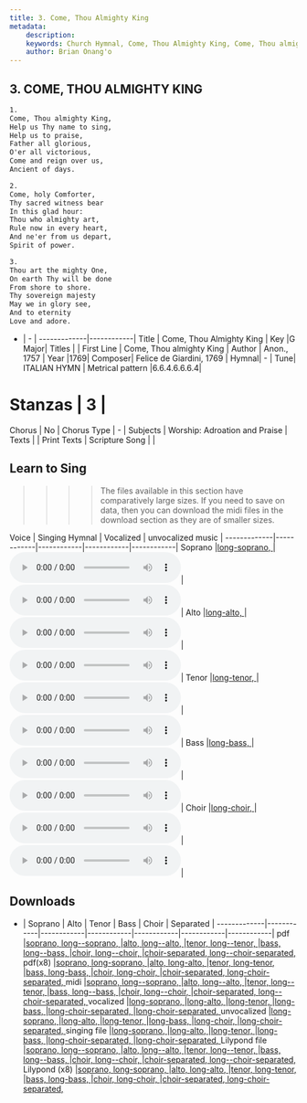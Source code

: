 ```yaml
---
title: 3. Come, Thou Almighty King
metadata:
    description: 
    keywords: Church Hymnal, Come, Thou Almighty King, Come, Thou almighty King, 
    author: Brian Onang'o
---
```



## 3. COME, THOU ALMIGHTY KING

```txt
1.
Come, Thou almighty King, 
Help us Thy name to sing, 
Help us to praise, 
Father all glorious, 
O'er all victorious, 
Come and reign over us, 
Ancient of days. 

2.
Come, holy Comforter, 
Thy sacred witness bear 
In this glad hour: 
Thou who almighty art, 
Rule now in every heart, 
And ne'er from us depart, 
Spirit of power. 

3.
Thou art the mighty One, 
On earth Thy will be done 
From shore to shore. 
Thy sovereign majesty 
May we in glory see, 
And to eternity 
Love and adore.
```

- |   -  |
-------------|------------|
Title | Come, Thou Almighty King |
Key |G Major|
Titles |  |
First Line | Come, Thou almighty King |
Author | Anon., 1757 |
Year |1769|
Composer| Felice de Giardini, 1769 |
Hymnal|  - |
Tune| ITALIAN HYMN |
Metrical pattern |6.6.4.6.6.6.4|
# Stanzas | 3 |
Chorus | No |
Chorus Type | - |
Subjects | Worship: Adroation and Praise |
Texts |  |
Print Texts |
Scripture Song |  |
  
## Learn to Sing

>>>> The files available in this section have comparatively large sizes. If you need to save on data, then you can download the midi files in the download section as they are of smaller sizes.

Voice |  Singing Hymnal | Vocalized | unvocalized music |
-------------|------------|------------|------------|------------|
Soprano |<a href="{{{cself}}}/CH/programmable-singing/003-long-8-soprano.html" target="_blank">long-soprano, </a>|<audio controls><source src="{{{cself}}}/CH/singing/003-long-8-soprano-v.mp3" type="audio/mpeg">Your browser does not support the audio element.</audio>|<audio controls><source src="{{{cself}}}/CH/mp3/003-long-8-soprano.mp3" type="audio/mpeg">Your browser does not support the audio element.</audio>|
Alto |<a href="{{{cself}}}/CH/programmable-singing/003-long-8-alto.html" target="_blank">long-alto, </a>|<audio controls><source src="{{{cself}}}/CH/singing/003-long-8-alto-v.mp3" type="audio/mpeg">Your browser does not support the audio element.</audio>|<audio controls><source src="{{{cself}}}/CH/mp3/003-long-8-alto.mp3" type="audio/mpeg">Your browser does not support the audio element.</audio>|
Tenor |<a href="{{{cself}}}/CH/programmable-singing/003-long-8-tenor.html" target="_blank">long-tenor, </a>|<audio controls><source src="{{{cself}}}/CH/singing/003-long-8-tenor-v.mp3" type="audio/mpeg">Your browser does not support the audio element.</audio>|<audio controls><source src="{{{cself}}}/CH/mp3/003-long-8-tenor.mp3" type="audio/mpeg">Your browser does not support the audio element.</audio>|
Bass |<a href="{{{cself}}}/CH/programmable-singing/003-long-8-bass.html" target="_blank">long-bass, </a>|<audio controls><source src="{{{cself}}}/CH/singing/003-long-8-bass-v.mp3" type="audio/mpeg">Your browser does not support the audio element.</audio>|<audio controls><source src="{{{cself}}}/CH/mp3/003-long-8-bass.mp3" type="audio/mpeg">Your browser does not support the audio element.</audio>|
Choir |<a href="{{{cself}}}/CH/programmable-singing/003-long-8-choir.html" target="_blank">long-choir, </a>|<audio controls><source src="{{{cself}}}/CH/singing/003-long-8-choir-v.mp3" type="audio/mpeg">Your browser does not support the audio element.</audio>|<audio controls><source src="{{{cself}}}/CH/mp3/003-long-8-choir.mp3" type="audio/mpeg">Your browser does not support the audio element.</audio>|

## Downloads

- |  Soprano | Alto | Tenor | Bass | Choir | Separated |
-------------|------------|------------|------------|------------|------------|------------|
pdf |<a href="{{{cself}}}/CH/pdf/003---soprano.pdf" target="_blank">soprano, </a><a href="{{{cself}}}/CH/pdf/003-long--soprano.pdf" target="_blank">long--soprano, </a>|<a href="{{{cself}}}/CH/pdf/003---alto.pdf" target="_blank">alto, </a><a href="{{{cself}}}/CH/pdf/003-long--alto.pdf" target="_blank">long--alto, </a>|<a href="{{{cself}}}/CH/pdf/003---tenor.pdf" target="_blank">tenor, </a><a href="{{{cself}}}/CH/pdf/003-long--tenor.pdf" target="_blank">long--tenor, </a>|<a href="{{{cself}}}/CH/pdf/003---bass.pdf" target="_blank">bass, </a><a href="{{{cself}}}/CH/pdf/003-long--bass.pdf" target="_blank">long--bass, </a>|<a href="{{{cself}}}/CH/pdf/003---choir.pdf" target="_blank">choir, </a><a href="{{{cself}}}/CH/pdf/003-long--choir.pdf" target="_blank">long--choir, </a>|<a href="{{{cself}}}/CH/pdf/003---choir-separated.pdf" target="_blank">choir-separated, </a><a href="{{{cself}}}/CH/pdf/003-long--choir-separated.pdf" target="_blank">long--choir-separated, </a>
pdf(x8) |<a href="{{{cself}}}/CH/pdf/003--8-soprano.pdf" target="_blank">soprano, </a><a href="{{{cself}}}/CH/pdf/003-long-8-soprano.pdf" target="_blank">long-soprano, </a>|<a href="{{{cself}}}/CH/pdf/003--8-alto.pdf" target="_blank">alto, </a><a href="{{{cself}}}/CH/pdf/003-long-8-alto.pdf" target="_blank">long-alto, </a>|<a href="{{{cself}}}/CH/pdf/003--8-tenor.pdf" target="_blank">tenor, </a><a href="{{{cself}}}/CH/pdf/003-long-8-tenor.pdf" target="_blank">long-tenor, </a>|<a href="{{{cself}}}/CH/pdf/003--8-bass.pdf" target="_blank">bass, </a><a href="{{{cself}}}/CH/pdf/003-long-8-bass.pdf" target="_blank">long-bass, </a>|<a href="{{{cself}}}/CH/pdf/003--8-choir.pdf" target="_blank">choir, </a><a href="{{{cself}}}/CH/pdf/003-long-8-choir.pdf" target="_blank">long-choir, </a>|<a href="{{{cself}}}/CH/pdf/003--8-choir-separated.pdf" target="_blank">choir-separated, </a><a href="{{{cself}}}/CH/pdf/003-long-8-choir-separated.pdf" target="_blank">long-choir-separated, </a>
midi |<a href="{{{cself}}}/CH/midi/003---soprano.midi" target="_blank">soprano, </a><a href="{{{cself}}}/CH/midi/003-long--soprano.midi" target="_blank">long--soprano, </a>|<a href="{{{cself}}}/CH/midi/003---alto.midi" target="_blank">alto, </a><a href="{{{cself}}}/CH/midi/003-long--alto.midi" target="_blank">long--alto, </a>|<a href="{{{cself}}}/CH/midi/003---tenor.midi" target="_blank">tenor, </a><a href="{{{cself}}}/CH/midi/003-long--tenor.midi" target="_blank">long--tenor, </a>|<a href="{{{cself}}}/CH/midi/003---bass.midi" target="_blank">bass, </a><a href="{{{cself}}}/CH/midi/003-long--bass.midi" target="_blank">long--bass, </a>|<a href="{{{cself}}}/CH/midi/003---choir.midi" target="_blank">choir, </a><a href="{{{cself}}}/CH/midi/003-long--choir.midi" target="_blank">long--choir, </a>|<a href="{{{cself}}}/CH/midi/003---choir-separated.midi" target="_blank">choir-separated, </a><a href="{{{cself}}}/CH/midi/003-long--choir-separated.midi" target="_blank">long--choir-separated, </a>
vocalized |<a href="{{{cself}}}/CH/singing/003-long-8-soprano-v.mp3" target="_blank">long-soprano, </a>|<a href="{{{cself}}}/CH/singing/003-long-8-alto-v.mp3" target="_blank">long-alto, </a>|<a href="{{{cself}}}/CH/singing/003-long-8-tenor-v.mp3" target="_blank">long-tenor, </a>|<a href="{{{cself}}}/CH/singing/003-long-8-bass-v.mp3" target="_blank">long-bass, </a>|<a href="{{{cself}}}/CH/singing/003-long-8-choir-separated-v.mp3" target="_blank">long-choir-separated, </a>|<a href="{{{cself}}}/CH/singing/003-long-8-choir-separated-v.mp3" target="_blank">long-choir-separated, </a>
unvocalized |<a href="{{{cself}}}/CH/mp3/003-long-8-soprano.mp3" target="_blank">long-soprano, </a>|<a href="{{{cself}}}/CH/mp3/003-long-8-alto.mp3" target="_blank">long-alto, </a>|<a href="{{{cself}}}/CH/mp3/003-long-8-tenor.mp3" target="_blank">long-tenor, </a>|<a href="{{{cself}}}/CH/mp3/003-long-8-bass.mp3" target="_blank">long-bass, </a>|<a href="{{{cself}}}/CH/mp3/003-long-8-choir.mp3" target="_blank">long-choir, </a>|<a href="{{{cself}}}/CH/mp3/003-long-8-choir-separated.mp3" target="_blank">long-choir-separated, </a>
singing file |<a href="{{{cself}}}/CH/programmable-singing/003-long-8-soprano.html" target="_blank">long-soprano, </a>|<a href="{{{cself}}}/CH/programmable-singing/003-long-8-alto.html" target="_blank">long-alto, </a>|<a href="{{{cself}}}/CH/programmable-singing/003-long-8-tenor.html" target="_blank">long-tenor, </a>|<a href="{{{cself}}}/CH/programmable-singing/003-long-8-bass.html" target="_blank">long-bass, </a>|<a href="{{{cself}}}/CH/programmable-singing/003-long-8-choir-separated.html" target="_blank">long-choir-separated, </a>|<a href="{{{cself}}}/CH/programmable-singing/003-long-8-choir-separated.html" target="_blank">long-choir-separated, </a>
Lilypond file |<a href="{{{cself}}}/CH/ly/003---soprano.ly" target="_blank">soprano, </a><a href="{{{cself}}}/CH/ly/003-long--soprano.ly" target="_blank">long--soprano, </a>|<a href="{{{cself}}}/CH/ly/003---alto.ly" target="_blank">alto, </a><a href="{{{cself}}}/CH/ly/003-long--alto.ly" target="_blank">long--alto, </a>|<a href="{{{cself}}}/CH/ly/003---tenor.ly" target="_blank">tenor, </a><a href="{{{cself}}}/CH/ly/003-long--tenor.ly" target="_blank">long--tenor, </a>|<a href="{{{cself}}}/CH/ly/003---bass.ly" target="_blank">bass, </a><a href="{{{cself}}}/CH/ly/003-long--bass.ly" target="_blank">long--bass, </a>|<a href="{{{cself}}}/CH/ly/003---choir.ly" target="_blank">choir, </a><a href="{{{cself}}}/CH/ly/003-long--choir.ly" target="_blank">long--choir, </a>|<a href="{{{cself}}}/CH/ly/003---choir-separated.ly" target="_blank">choir-separated, </a><a href="{{{cself}}}/CH/ly/003-long--choir-separated.ly" target="_blank">long--choir-separated, </a>
Lilypond (x8) |<a href="{{{cself}}}/CH/ly/003--8-soprano.ly" target="_blank">soprano, </a><a href="{{{cself}}}/CH/ly/003-long-8-soprano.ly" target="_blank">long-soprano, </a>|<a href="{{{cself}}}/CH/ly/003--8-alto.ly" target="_blank">alto, </a><a href="{{{cself}}}/CH/ly/003-long-8-alto.ly" target="_blank">long-alto, </a>|<a href="{{{cself}}}/CH/ly/003--8-tenor.ly" target="_blank">tenor, </a><a href="{{{cself}}}/CH/ly/003-long-8-tenor.ly" target="_blank">long-tenor, </a>|<a href="{{{cself}}}/CH/ly/003--8-bass.ly" target="_blank">bass, </a><a href="{{{cself}}}/CH/ly/003-long-8-bass.ly" target="_blank">long-bass, </a>|<a href="{{{cself}}}/CH/ly/003--8-choir.ly" target="_blank">choir, </a><a href="{{{cself}}}/CH/ly/003-long-8-choir.ly" target="_blank">long-choir, </a>|<a href="{{{cself}}}/CH/ly/003--8-choir-separated.ly" target="_blank">choir-separated, </a><a href="{{{cself}}}/CH/ly/003-long-8-choir-separated.ly" target="_blank">long-choir-separated, </a>
